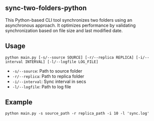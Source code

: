 ## sync-two-folders-python
This Python-based CLI tool synchronizes two folders using an asynchronous approach. 
It optimizes performance by validating synchronization based on file size and last modified date.

## Usage
```
python main.py [-s/--source SOURCE] [-r/--replica REPLICA] [-i/--interval INTERVAL] [-l/--logfile LOG_FILE]
```

- `-s/--source`: Path to source folder
- `-r/--replica`: Path to replica folder
- `-i/--interval`: Sync interval in secs
- `-l/--logfile`: Path to log file 

## Example
```
python main.py -s source_path -r replica_path -i 10 -l 'sync.log'
```


